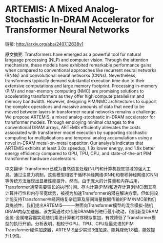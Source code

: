 # ARTEMIS: A Mixed Analog-Stochastic In-DRAM Accelerator for Transformer Neural Networks

链接: http://arxiv.org/abs/2407.12638v1

原文摘要:
Transformers have emerged as a powerful tool for natural language processing
(NLP) and computer vision. Through the attention mechanism, these models have
exhibited remarkable performance gains when compared to conventional approaches
like recurrent neural networks (RNNs) and convolutional neural networks (CNNs).
Nevertheless, transformers typically demand substantial execution time due to
their extensive computations and large memory footprint. Processing in-memory
(PIM) and near-memory computing (NMC) are promising solutions to accelerating
transformers as they offer high compute parallelism and memory bandwidth.
However, designing PIM/NMC architectures to support the complex operations and
massive amounts of data that need to be moved between layers in transformer
neural networks remains a challenge. We propose ARTEMIS, a mixed
analog-stochastic in-DRAM accelerator for transformer models. Through employing
minimal changes to the conventional DRAM arrays, ARTEMIS efficiently alleviates
the costs associated with transformer model execution by supporting stochastic
computing for multiplications and temporal analog accumulations using a novel
in-DRAM metal-on-metal capacitor. Our analysis indicates that ARTEMIS exhibits
at least 3.0x speedup, 1.8x lower energy, and 1.9x better energy efficiency
compared to GPU, TPU, CPU, and state-of-the-art PIM transformer hardware
accelerators.

中文翻译:
Transformer已成为自然语言处理(NLP)和计算机视觉领域的强大工具。通过注意力机制，这些模型相较于循环神经网络(RNN)和卷积神经网络(CNN)等传统方法展现出显著性能提升。然而，由于庞大的计算量和内存占用，Transformer通常需要较长的执行时间。存内计算(PIM)和近存计算(NMC)因其高计算并行性和内存带宽优势，被视为加速Transformer的潜在解决方案。但如何设计能支持Transformer神经网络复杂运算及层间海量数据传输的PIM/NMC架构仍具挑战性。我们提出ARTEMIS——一种面向Transformer模型的混合模拟-随机DRAM内存加速器。该方案通过对传统DRAM阵列进行最小改动，利用新型DRAM金属-金属电容器实现随机乘法计算和时序模拟累加，有效降低了Transformer模型的执行开销。分析表明，相较于GPU、TPU、CPU及最先进的PIM Transformer硬件加速器，ARTEMIS至少实现3倍加速、能耗降低1.8倍，能效提升1.9倍。
